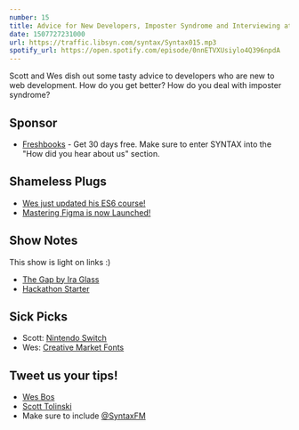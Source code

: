 ```yaml
---
number: 15
title: Advice for New Developers, Imposter Syndrome and Interviewing at Google
date: 1507727231000
url: https://traffic.libsyn.com/syntax/Syntax015.mp3
spotify_url: https://open.spotify.com/episode/0nnETVXUsiylo4Q396npdA
---
```


Scott and Wes dish out some tasty advice to developers who are new to web development. How do you get better? How do you deal with imposter syndrome?

## Sponsor
* [Freshbooks](https://freshbooks.com/syntax) - Get 30 days free. Make sure to enter SYNTAX into the "How did you hear about us" section.

## Shameless Plugs
* [Wes just updated his ES6 course!](https://ES6.io)
* [Mastering Figma is now Launched!](https://www.leveluptutorials.com/store/products/tutorials/lut-dd015)

## Show Notes
This show is light on links :)

* [The Gap by Ira Glass](https://vimeo.com/85040589)
* [Hackathon Starter](https://github.com/sahat/hackathon-starter)

## Sick Picks

* Scott: [Nintendo Switch](https://www.nintendo.com/switch/)
* Wes: [Creative Market Fonts](https://creativemarket.com/fonts)

## Tweet us your tips!
* [Wes Bos](https://twitter.com/wesbos)
* [Scott Tolinski](https://twitter.com/stolinski)
* Make sure to include [@SyntaxFM](https://twitter.com/SyntaxFM)


